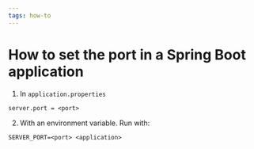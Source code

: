 ```yaml
---
tags: how-to
---
```


# How to set the port in a Spring Boot application
1. In `application.properties`

```
server.port = <port>
```

2. With an environment variable. Run with:

```
SERVER_PORT=<port> <application>
```
